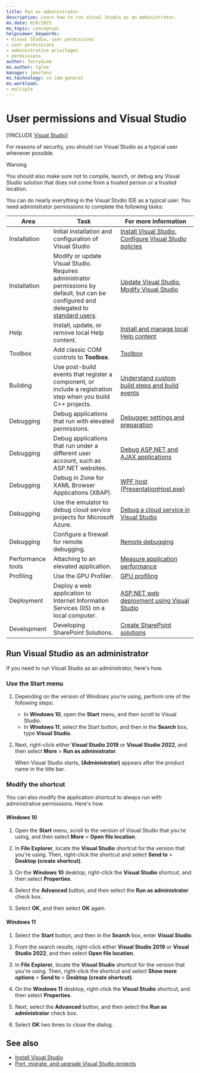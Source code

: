 ```yaml
---
title: Run as administrator
description: Learn how to run Visual Studio as an administrator.
ms.date: 8/8/2023
ms.topic: conceptual
helpviewer_keywords:
- Visual Studio, user permissions
- user permissions
- administrative privileges
- permissions
author: TerryGLee
ms.author: tglee
manager: jmartens
ms.technology: vs-ide-general
ms.workload:
- multiple
---
```

# User permissions and Visual Studio

 [!INCLUDE [Visual Studio](~/includes/applies-to-version/vs-windows-only.md)]

For reasons of security, you should run Visual Studio as a typical user whenever possible.

> [!WARNING]
> You should also make sure not to compile, launch, or debug any Visual Studio solution that does not come from a trusted person or a trusted location.

You can do nearly everything in the Visual Studio IDE as a typical user. You need administrator permissions to complete the following tasks:

|Area|Task|For more information|
|----------|----------| - |
|Installation|Initial installation and configuration of Visual Studio|[Install Visual Studio](../install/install-visual-studio.md), [Configure Visual Studio policies](https://aka.ms/vs/setup/policies)|
|Installation|Modify or update Visual Studio. Requires administrator permissions by default, but can be configured and delegated to [standard users](https://aka.ms/vs/setup/policies).|[Update Visual Studio](../install/update-visual-studio.md), [Modify Visual Studio](../install/modify-visual-studio.md)|
|Help|Install, update, or remove local Help content.|[Install and manage local Help content](../help-viewer/install-manage-local-content.md)|
|Toolbox|Add classic COM controls to **Toolbox**.|[Toolbox](../ide/reference/toolbox.md)|
|Building|Use post-build events that register a component, or include a registration step when you build C++ projects. |[Understand custom build steps and build events](/cpp/build/understanding-custom-build-steps-and-build-events)|
|Debugging|Debug applications that run with elevated permissions.|[Debugger settings and preparation](../debugger/debugger-settings-and-preparation.md)|
|Debugging|Debug applications that run under a different user account, such as ASP.NET websites.|[Debug ASP.NET and AJAX applications](../debugger/how-to-enable-debugging-for-aspnet-applications.md)|
|Debugging|Debug in Zone for XAML Browser Applications (XBAP).|[WPF host (PresentationHost.exe)](/dotnet/framework/wpf/app-development/wpf-host-presentationhost-exe)|
|Debugging|Use the emulator to debug cloud service projects for Microsoft Azure.|[Debug a cloud service in Visual Studio](/azure/vs-azure-tools-debug-cloud-services-virtual-machines)|
|Debugging|Configure a firewall for remote debugging.|[Remote debugging](../debugger/remote-debugging.md)|
|Performance tools|Attaching to an elevated application.|[Measure application performance](../profiling/beginners-guide-to-performance-profiling.md)|
|Profiling|Use the GPU Profiler.|[GPU profiling](../profiling/gpu-usage.md)|
|Deployment|Deploy a web application to Internet Information Services (IIS) on a local computer.|[ASP.NET web deployment using Visual Studio](/aspnet/web-forms/overview/deployment/visual-studio-web-deployment/introduction)|
|Development|Developing SharePoint Solutions.|[Create SharePoint solutions](../sharepoint/create-sharepoint-solutions.md)|

## Run Visual Studio as an administrator

If you need to run Visual Studio as an administrator, here's how.

### Use the Start menu

1. Depending on the version of Windows you're using, perform one of the following steps:

   - In **Windows 10**, open the **Start** menu, and then scroll to Visual Studio.
   - In **Windows 11**, select the Start button, and then in the **Search** box, type **Visual Studio**.

1. Next, right-click either **Visual Studio 2019** or **Visual Studio 2022**, and then select **More** > **Run as administrator**.

   When Visual Studio starts, **(Administrator)** appears after the product name in the title bar.

### Modify the shortcut

You can also modify the application shortcut to always run with administrative permissions. Here's how.

#### Windows 10

1. Open the **Start** menu, scroll to the version of Visual Studio that you're using, and then select **More** > **Open file location**.

1. In **File Explorer**, locate the **Visual Studio** shortcut for the version that you're using. Then, right-click the shortcut and select **Send to** > **Desktop (create shortcut)**.

1. On the **Windows 10** desktop, right-click the **Visual Studio** shortcut, and then select **Properties**.

1. Select the **Advanced** button, and then select the **Run as administrator** check box.

1. Select **OK**, and then select **OK** again.

#### Windows 11

1. Select the **Start** button, and then in the **Search** box, enter **Visual Studio**.

1. From the search results, right-click either **Visual Studio 2019** or **Visual Studio 2022**, and then select **Open file location**.

1. In **File Explorer**, locate the **Visual Studio** shortcut for the version that you're using. Then, right-click the shortcut and select **Show more options** > **Send to** > **Desktop (create shortcut)**.

1. On the **Windows 11** desktop, right-click the **Visual Studio** shortcut, and then select **Properties**.

1. Next, select the **Advanced** button, and then select the **Run as administrator** check box.

1. Select **OK** two times to close the dialog.

## See also

- [Install Visual Studio](../install/install-visual-studio.md)
- [Port, migrate, and upgrade Visual Studio projects](../porting/port-migrate-and-upgrade-visual-studio-projects.md)
